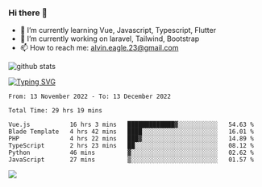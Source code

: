 ### Hi there 👋
- 🌱 I’m currently learning Vue, Javascript, Typescript, Flutter
- 🔭 I’m currently working on laravel, Tailwind, Bootstrap
- 📫 How to reach me: alvin.eagle.23@gmail.com



![github stats](https://github-readme-stats.vercel.app/api?username=alvnfaiz&show_icons=true)


[![Typing SVG](http://readme-typing-svg.herokuapp.com?font=Montserrat&color=%2336BCF7&duration=4000&center=true&lines=Alvin+Faiz;Fullstack+Developer;PHP%2C+Java%2C+Javascript%2C+Python;Laravel%2C+Vue%202%2C+Tailwind%2C+Bootstrap)](https://git.io/typing-svg)

<!--[![Alvnfaiz wakatime stats](https://github-readme-stats.vercel.app/api/wakatime?username=alvnfaiz&layout=compact&theme=dracula)](https://github.com/anuraghazra/github-readme-stats)

<!--START_SECTION:waka-->

```text
From: 13 November 2022 - To: 13 December 2022

Total Time: 29 hrs 19 mins

Vue.js           16 hrs 3 mins   █████████████▓░░░░░░░░░░░   54.63 %
Blade Template   4 hrs 42 mins   ████░░░░░░░░░░░░░░░░░░░░░   16.01 %
PHP              4 hrs 22 mins   ███▓░░░░░░░░░░░░░░░░░░░░░   14.89 %
TypeScript       2 hrs 23 mins   ██░░░░░░░░░░░░░░░░░░░░░░░   08.12 %
Python           46 mins         ▓░░░░░░░░░░░░░░░░░░░░░░░░   02.62 %
JavaScript       27 mins         ▒░░░░░░░░░░░░░░░░░░░░░░░░   01.57 %
```

<!--END_SECTION:waka-->

  <!-- Change the `github-readme-stats.anuraghazra1.vercel.app` to `github-readme-stats.vercel.app`  -->
  <img align="center" src="https://github-readme-stats.anuraghazra1.vercel.app/api/top-langs/?username=alvnfaiz&layout=compact" />
<!--
**alvnfaiz/alvnfaiz** is a ✨ _special_ ✨ repository because its `README.md` (this file) appears on your GitHub profile.

Here are some ideas to get you started:

- 🔭 I’m currently working on ...
- 🌱 I’m currently learning ...
- 👯 I’m looking to collaborate on ...
- 🤔 I’m looking for help with ...
- 💬 Ask me about ...
- 📫 How to reach me: ...
- 😄 Pronouns: ...
- ⚡ Fun fact: ...
-->

